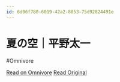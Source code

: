 ```yaml
---
id: 6d06f780-6019-42a2-8853-75d92824491e
---
```


# 夏の空｜平野太一
#Omnivore

[Read on Omnivore](https://omnivore.app/me/-1913110eb10)
[Read Original](https://note.com/yriica/n/n06c9eb5d7e39)

